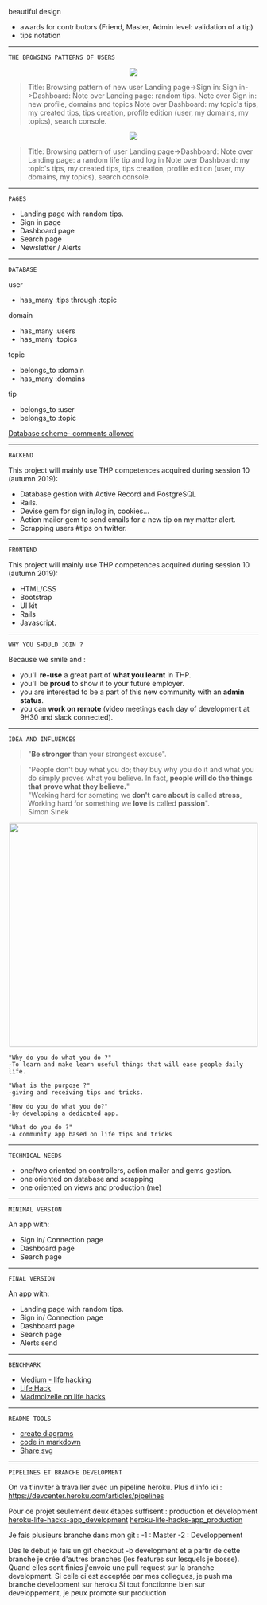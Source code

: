  beautiful design
* awards for contributors (Friend, Master, Admin level: validation of a tip)
* tips notation

---------------------------------------------------------------------------------------------------------------------------------------------------------------------------------------

	THE BROWSING PATTERNS OF USERS
<p align="center">
  <img width=auto height=auto src="https://svgshare.com/i/G8i.svg">
</p>

>Title: Browsing pattern of new user
>Landing page->Sign in: 
>Sign in->Dashboard: 
>Note over Landing page: random tips.
>Note over Sign in: new profile, domains and topics
>Note over Dashboard: my topic's tips, my created tips, tips creation, profile edition (user, my domains, my topics), search console.


<p align="center">
  <img width=auto height=auto src="https://svgshare.com/i/G8v.svg">
</p>

>Title: Browsing pattern of user
>Landing page->Dashboard: 
>Note over Landing page: a random life tip and log in
>Note over Dashboard: my topic's tips, my created tips, tips creation, profile edition (user, my domains, my topics), search console.

---------------------------------------------------------------------------------------------------------------------------------------------------------------------------------------

	PAGES

* Landing page with random tips.
* Sign in page
* Dashboard page
* Search page
* Newsletter / Alerts

---------------------------------------------------------------------------------------------------------------------------------------------------------------------------------------

	DATABASE

user
* has_many :tips through :topic

domain
* has_many :users
* has_many :topics

topic
* belongs_to :domain
* has_many :domains

tip
* belongs_to :user
* belongs_to :topic

[Database scheme- comments allowed](https://drive.google.com/file/d/1cBeVdEN9kjMpSmPOjgXi-y0CeuNHlyje/view?usp=sharing)


---------------------------------------------------------------------------------------------------------------------------------------------------------------------------------------

	BACKEND

This project will mainly use THP competences acquired during session 10 (autumn 2019):
* Database gestion with Active Record and PostgreSQL
* Rails.
* Devise gem for sign in/log in, cookies…
* Action mailer gem to send emails for a new tip on my matter alert.
* Scrapping users #tips on twitter.


---------------------------------------------------------------------------------------------------------------------------------------------------------------------------------------

	FRONTEND

This project will mainly use THP competences acquired during session 10 (autumn 2019):
* HTML/CSS
* Bootstrap
* UI kit
* Rails
* Javascript.


---------------------------------------------------------------------------------------------------------------------------------------------------------------------------------------

	WHY YOU SHOULD JOIN ?

Because we smile and :<br>

* you'll **re-use** a great part of **what you learnt** in THP.
* you'll be **proud** to show it to your future employer.
* you are interested to be a part of this new community with an **admin status**.
* you can **work on remote** (video meetings each day of development at 9H30 and slack connected). 


---------------------------------------------------------------------------------------------------------------------------------------------------------------------------------------

	IDEA AND INFLUENCES

>"**Be stronger** than your strongest excuse".

>"People don't buy what you do; they buy why you do it and what you do simply proves what you believe. In fact, **people will do the things that prove what they believe.**"<br>
>"Working hard for someting we **don't care about** is called **stress**, Working hard for something we **love** is called **passion**". <br>Simon Sinek

<p align="center">
  <img width="500" height="450" src="http://www.varchannelmarketing.com/wp-content/uploads/2014/02/The-golden-circle-e1391717108503.gif">
</p>

	"Why do you do what you do ?"
	-To learn and make learn useful things that will ease people daily life.

	"What is the purpose ?"
	-giving and receiving tips and tricks.

	"How do you do what you do?"
	-by developing a dedicated app.

	"What do you do ?"
	-A community app based on life tips and tricks


---------------------------------------------------------------------------------------------------------------------------------------------------------------------------------------

	TECHNICAL NEEDS

* one/two oriented on controllers, action mailer and gems gestion.
* one oriented on database and scrapping
* one oriented on views and production (me)

---------------------------------------------------------------------------------------------------------------------------------------------------------------------------------------

	MINIMAL VERSION

An app with:
* Sign in/ Connection page
* Dashboard page
* Search page


---------------------------------------------------------------------------------------------------------------------------------------------------------------------------------------

	FINAL VERSION

An app with:
* Landing page with random tips.
* Sign in/ Connection page
* Dashboard page
* Search page
* Alerts send


---------------------------------------------------------------------------------------------------------------------------------------------------------------------------------------

	BENCHMARK

* [Medium - life hacking](https://medium.com/essentiels/life-hacking-82-astuces-pour-vous-simplifier-la-vie-a6503c3e0895)
* [Life Hack](https://www.lifehack.org/)
* [Madmoizelle on life hacks](https://www.madmoizelle.com/life-hacks-129672)

---------------------------------------------------------------------------------------------------------------------------------------------------------------------------------------

	README TOOLS

* [create diagrams](https://bramp.github.io/js-sequence-diagrams/)
* [code in markdown](https://stackedit.io/app#)
* [Share svg](https://svgur.com/)


---------------------------------------------------------------------------------------------------------------------------------------------------------------------------------------

	PIPELINES ET BRANCHE DEVELOPMENT

On va t'inviter à travailler avec un pipeline heroku.
Plus d'info ici : https://devcenter.heroku.com/articles/pipelines

Pour ce projet seulement deux étapes suffisent : production et development
[heroku-life-hacks-app_development](https://life-hacks-app.herokuapp.com/)
[heroku-life-hacks-app_production](https://life-hacks-app-production.herokuapp.com/)

Je fais plusieurs branche dans mon git :
-1 : Master
-2 : Developpement

Dès le début je fais un git checkout -b development et a partir de cette branche je crée d'autres branches (les features sur lesquels je bosse).
Quand elles sont finies j'envoie une pull request sur la branche development.
Si celle ci est acceptée par mes collegues, je push ma branche development sur heroku
Si tout fonctionne bien sur developpement, je peux promote sur production
